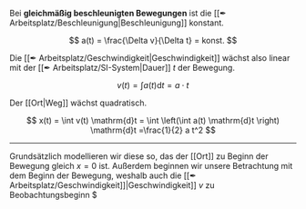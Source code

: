 Bei **gleichmäßig beschleunigten Bewegungen** ist die [[✒ Arbeitsplatz/Beschleunigung|Beschleunigung]] konstant.

$$
a(t) = \frac{\Delta v}{\Delta t} = konst.
$$

Die [[✒ Arbeitsplatz/Geschwindigkeit|Geschwindigkeit]] wächst also linear mit der [[✒ Arbeitsplatz/SI-System|Dauer]] $t$ der Bewegung.

$$
v(t) =  \int a(t) \mathrm{d}t = a \cdot t
$$

Der [[Ort|Weg]] wächst quadratisch.

$$
x(t) = \int v(t) \mathrm{d}t =  \int \left(\int a(t) \mathrm{d}t \right) \mathrm{d}t =\frac{1}{2}
a t^2
$$

--- 

Grundsätzlich modellieren wir diese so, das der [[Ort]] zu Beginn der Bewegung gleich $x = 0$ ist. Außerdem beginnen wir unsere Betrachtung mit dem Beginn der Bewegung, weshalb auch die [[✒ Arbeitsplatz/Geschwindigkeit]]|Geschwindigkeit]] $v$ zu Beobachtungsbeginn $